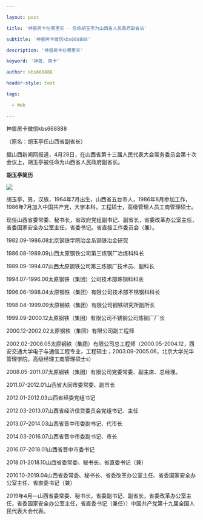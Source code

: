 ---
layout: post
title: '神兽房卡在哪里买 - 任命胡玉亭为山西省人民政府副省长'
subtitle: '神兽房卡微信kbs668888'
description: '神兽房卡在哪里买'
keyword: '神兽, 房卡'
author: kbs668888
header-style: text
tags:
  - Web
---
神兽房卡微信kbs668888

（原名：胡玉亭任山西省副省长）

据山西新闻网报道，4月28日，在山西省第十三届人民代表大会常务委员会第十次会议上，胡玉亭被任命为山西省人民政府副省长。

 **胡玉亭简历**

![](http://dingyue.ws.126.net/294NSREQUbOf54ShXWr56MiEgF5zmUFNNrhBwNVuLzNqw1556452940839.jpg)

胡玉亭，男，汉族，1964年7月出生，山西省五台市人，1986年8月参加工作，1986年7月加入中国共产党，大学本科，工程硕士，高级管理人员工商管理硕士。

现任山西省委常委、秘书长，省政府党组副书记、副省长，省委改革办公室主任，省委国家安全办公室主任，省委书记。省直接工作委员会（兼）。

1982.09-1986.08北京钢铁学院冶金系钢铁冶金研究

1986.08-1989.09山西太原钢铁公司第三炼钢厂冶炼科科长

1989.09-1994.07山西太原钢铁公司第三炼钢厂技术员、副科长

1994.07-1996.06太原钢铁（集团）公司技术部炼钢科科长

1996.06-1998.04太原钢铁（集团）有限公司技术部不锈钢科科长

1998.04-1999.09太原钢铁（集团）有限公司钢铁研究所副所长

1999.09-2000.12太原钢铁（集团）有限公司不锈钢公司炼钢厂厂长

2000.12-2002.02太原钢铁（集团）有限公司副工程师

2002.02-2008.05太原钢铁（集团）有限公司总工程师（2000.05-2004.12，西安交通大学电子与通信工程专业，工程硕士；2003.09-2005.06，北京大学光华管理学院，高级经理工商管理硕士s）

2008.05-2011.07太原钢铁（集团）有限公司党委常委、副主席、总经理。

2011.07-2012.01山西省大同市委常委、副市长

2012.01-2012.03山西省经委党组书记

2012.03-2013.07山西省经济信贷委员会党组书记、主任

2013.07-2014.03山西省晋中市委副书记、代市长

2014.03-2016.07山西省晋中市委副书记、市长

2016.07-2018.01山西省晋中市委书记

2018.01-2018.10山西省委常委、秘书长、省直委书记（兼）

2010.10-2019.04山西省委常委、秘书长、省委改革办公室主任、省委国家安全办公室主任、省直委书记（兼）

2019年4月—山西省委常委、秘书长，省委副书记、副省长，省委改革办公室主任，省委国家安全办公室主任，省直委书记（兼任））中国共产党第十九届全国人民代表大会代表。

